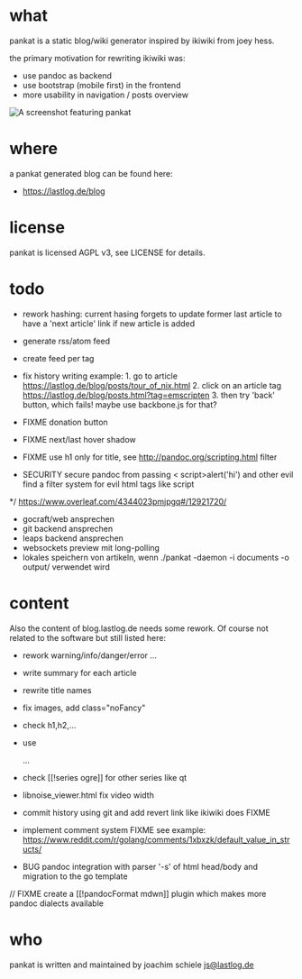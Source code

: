 # what
pankat is a static blog/wiki generator inspired by ikiwiki from joey hess.

the primary motivation for rewriting ikiwiki was:
 - use pandoc as backend
 - use bootstrap (mobile first) in the frontend
 - more usability in navigation / posts overview

![A screenshot featuring pankat](https://raw.githubusercontent.com/nixcloud/pankat/master/screenshots/pankat.jpg)

# where

a pankat generated blog can be found here:

* <https://lastlog.de/blog>

# license
pankat is licensed AGPL v3, see LICENSE for details.

# todo
* rework hashing: current hasing forgets to update former last article to have a 'next article' link if new article is added
* generate rss/atom feed
* create feed per tag
*  fix history writing
   example: 1. go to article https://lastlog.de/blog/posts/tour_of_nix.html
            2. click on an article tag https://lastlog.de/blog/posts.html?tag=emscripten
            3. then try 'back' button, which fails!
      maybe use backbone.js for that?

* FIXME donation button
* FIXME next/last hover shadow

* FIXME use h1 only for title, see http://pandoc.org/scripting.html filter



* SECURITY secure pandoc from passing < script>alert('hi')</script> and other evil <html tags>         find a filter system for evil html tags like script

*/ https://www.overleaf.com/4344023pmjpgq#/12921720/

* gocraft/web ansprechen
* git backend ansprechen
* leaps backend ansprechen
* websockets preview mit long-polling
* lokales speichern von artikeln, wenn ./pankat -daemon -i documents -o output/ verwendet wird



# content

Also the content of blog.lastlog.de needs some rework. Of course not related to the software but still listed here: 

* rework warning/info/danger/error ...
* write summary for each article
* rewrite title names
* fix images, add class="noFancy"
* check h1,h2,...
* use <div class="warn">...</div>
* check [[!series ogre]] for other series like qt
* libnoise_viewer.html fix video width

* commit history using git and add revert link like ikiwiki does FIXME
* implement comment system FIXME
   see example: https://www.reddit.com/r/golang/comments/1xbxzk/default_value_in_structs/

* BUG pandoc integration with parser '-s' of html head/body and migration to the go template

// FIXME create a [[!pandocFormat mdwn]] plugin which makes more pandoc dialects available



# who
pankat is written and maintained by joachim schiele <js@lastlog.de>
